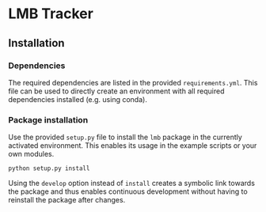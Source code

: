 # LMB Tracker

## Installation

### Dependencies

The required dependencies are listed in the provided `requirements.yml`. This file can be used to directly create an environment with all required dependencies installed (e.g. using conda).

### Package installation

Use the provided `setup.py` file to install the `lmb` package in the currently activated environment. This enables its usage in the example scripts or your own modules.

````
python setup.py install
````

Using the `develop` option instead of `install` creates a symbolic link towards the package and thus enables continuous development without having to reinstall the package after changes.
